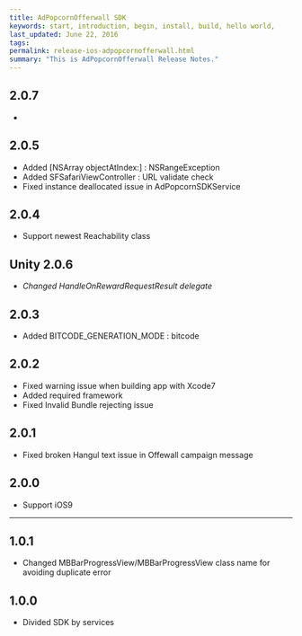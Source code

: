 ```yaml
---
title: AdPopcornOfferwall SDK
keywords: start, introduction, begin, install, build, hello world,
last_updated: June 22, 2016
tags: 
permalink: release-ios-adpopcornofferwall.html
summary: "This is AdPopcornOfferwall Release Notes."
---
```

## 2.0.7
*

## 2.0.5
* Added [NSArray objectAtIndex:] : NSRangeException
* Added SFSafariViewController : URL validate check
* Fixed instance deallocated issue in AdPopcornSDKService

## 2.0.4
* Support newest Reachability class

## Unity 2.0.6
* _Changed HandleOnRewardRequestResult delegate_

## 2.0.3
* Added BITCODE_GENERATION_MODE : bitcode

## 2.0.2
* Fixed warning issue when building app with Xcode7
* Added required framework
* Fixed Invalid Bundle rejecting issue

## 2.0.1
* Fixed broken Hangul text issue in Offewall campaign message

## 2.0.0
* Support iOS9

---

## 1.0.1
* Changed MBBarProgressView/MBBarProgressView class name for avoiding duplicate error

## 1.0.0
* Divided SDK by services

